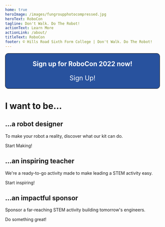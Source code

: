 ```yaml
---
home: true
heroImage: /images/fungroupphotocompressed.jpg
heroText: RoboCon
tagline: Don't Walk. Do The Robot!
actionText: Learn More
actionLink: /about/
titleText: RoboCon
footer: © Hills Road Sixth Form College | Don't Walk. Do The Robot!
---
```

<div style="text-align:center; border-style: solid; border-width:1px; border-color: #000000; border-radius: 10px; background-color: #28529e; font-size: 21px; padding: 0 1rem; color:white;">
<p>
<strong>Sign up for RoboCon 2022 now!</strong>
</p>
<p>
<router-link class="feature-button" to="/signup">Sign Up!</router-link>

</p>
</div>

<h1>I want to be...</h1>

<div class="features">
  <div class="feature">
    <h2>...a robot designer</h2>
    <p>To make your robot a reality, discover what our kit can do.</p>
    <router-link class="feature-button" to="/about/for-students.html">Start Making!</router-link>
  </div>
  <div class="feature">
    <h2>...an inspiring teacher</h2>
    <p>We're a ready-to-go activity made to make leading a STEM activity easy.</p>
    <router-link class="feature-button" to="/about/for-teachers.html">Start inspiring!</router-link>
  </div>
  <div class="feature">
    <h2>...an impactful sponsor</h2>
    <p>Sponsor a far-reaching STEM activity building tomorrow's engineers.</p>
    <router-link class="feature-button" to="/about/for-sponsors.html">Do something great!</router-link>
  </div>
</div>
